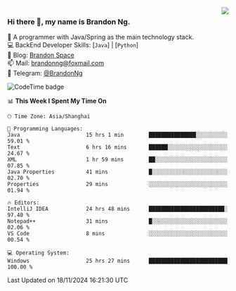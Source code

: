 <img  align="right" src="https://github-readme-stats-brandon0824.vercel.app/api/top-langs/?username=brandon0824&layout=compact">

### Hi there 👋, my name is Brandon Ng.

🌱 A programmer with Java/Spring as the main technology stack.  
💻 BackEnd Developer Skills: [`Java`] | [`Python`]  
📝 Blog: [Brandon Space](https://brandonng.tech)  
📫 Mail: brandonng@foxmail.com  
📰 Telegram: [@BrandonNg](https://t.me/BrandonNg24)  

![CodeTime badge](https://img.shields.io/endpoint?style=flat-square&url=https%3A%2F%2Fapi.codetime.dev%2Fshield%3Fid%3D128%26project%3D%26in%3D604800000)

<!--START_SECTION:waka-->
📊 **This Week I Spent My Time On** 

```text
🕑︎ Time Zone: Asia/Shanghai

💬 Programming Languages: 
Java                     15 hrs 1 min        ███████████████░░░░░░░░░░   59.01 % 
Text                     6 hrs 16 mins       ██████░░░░░░░░░░░░░░░░░░░   24.67 % 
XML                      1 hr 59 mins        ██░░░░░░░░░░░░░░░░░░░░░░░   07.85 % 
Java Properties          41 mins             █░░░░░░░░░░░░░░░░░░░░░░░░   02.70 % 
Properties               29 mins             ░░░░░░░░░░░░░░░░░░░░░░░░░   01.94 % 

🔥 Editors: 
IntelliJ IDEA            24 hrs 48 mins      ████████████████████████░   97.40 % 
Notepad++                31 mins             █░░░░░░░░░░░░░░░░░░░░░░░░   02.06 % 
VS Code                  8 mins              ░░░░░░░░░░░░░░░░░░░░░░░░░   00.54 % 

💻 Operating System: 
Windows                  25 hrs 27 mins      █████████████████████████   100.00 % 
```


 Last Updated on 18/11/2024 16:21:30 UTC
<!--END_SECTION:waka-->
